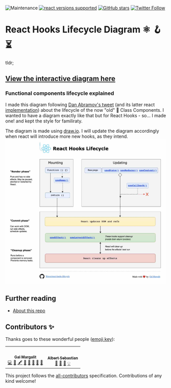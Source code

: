 ![Maintenance](https://img.shields.io/maintenance/yes/2022)
[![react versions supported](https://img.shields.io/badge/React%20versions%3A-Latest-success "React versions supported")]()
[![GitHub stars](https://img.shields.io/github/stars/Wavez/react-hooks-lifecycle)](https://github.com/Wavez/react-hooks-lifecycle/stargazers)
[![Twitter Follow](https://img.shields.io/twitter/follow/MargalitGal?label=Follow%20@MargalitGal&style=social)](https://twitter.com/MargalitGal)

# React Hooks Lifecycle Diagram ⚛️ 🪝 ⏳ #
tldr;
## [View the interactive diagram here](https://wavez.github.io/react-hooks-lifecycle/) ##
### Functional components lifecycle explained ###

I made this diagram following [Dan Abramov's tweet](https://twitter.com/dan_abramov/status/981712092611989509) (and its latter react [implementation](http://projects.wojtekmaj.pl/react-lifecycle-methods-diagram/)) about the lifecycle of the now "old" 👴 Class Components.
I wanted to have a diagram exactly like that but for React Hooks - so... I made one! and kept the style for familiraty.  

The diagram is made using [draw.io](https://draw.io).
I will update the diagram accordingly when react will introduce more new hooks, as they intend.
<a href="https://wavez.github.io/react-hooks-lifecycle">
  <img src="https://raw.githubusercontent.com/Wavez/react-hooks-lifecycle/master/screenshot.jpg" />
</a>


## Further reading
- [About this repo](https://medium.com/@galmargalit/react-function-components-hooks-lifecycle-diagram-14f76e0a5988)  


## Contributors ✨

Thanks goes to these wonderful people ([emoji key](https://allcontributors.org/docs/en/emoji-key)):

<!-- ALL-CONTRIBUTORS-LIST:START - Do not remove or modify this section -->
<!-- prettier-ignore-start -->
<!-- markdownlint-disable -->
<table>
  <tr>
    <td align="center"><a href="https://github.com/Wavez"><img src="https://avatars.githubusercontent.com/u/2171199?v=4?s=100" width="100px;" alt=""/><br /><sub><b>Gal Margalit</b></sub></a><br /><a href="https://github.com/Wavez/react-hooks-lifecycle/commits?author=Wavez" title="Code">💻</a> <a href="https://github.com/Wavez/react-hooks-lifecycle/commits?author=Wavez" title="Documentation">📖</a> <a href="#content-Wavez" title="Content">🖋</a> <a href="#maintenance-Wavez" title="Maintenance">🚧</a> <a href="#design-Wavez" title="Design">🎨</a> <a href="#blog-Wavez" title="Blogposts">📝</a> <a href="#projectManagement-Wavez" title="Project Management">📆</a> <a href="https://github.com/Wavez/react-hooks-lifecycle/pulls?q=is%3Apr+reviewed-by%3AWavez" title="Reviewed Pull Requests">👀</a></td>
    <td align="center"><a href="https://www.linkedin.com/in/albseb/"><img src="https://avatars.githubusercontent.com/u/12158859?v=4?s=100" width="100px;" alt=""/><br /><sub><b>Albert Sebastian</b></sub></a><br /><a href="#ideas-albseb511" title="Ideas, Planning, & Feedback">🤔</a> <a href="https://github.com/Wavez/react-hooks-lifecycle/issues?q=author%3Aalbseb511" title="Bug reports">🐛</a> <a href="#question-albseb511" title="Answering Questions">💬</a> <a href="#example-albseb511" title="Examples">💡</a></td>
  </tr>
</table>

<!-- markdownlint-restore -->
<!-- prettier-ignore-end -->

<!-- ALL-CONTRIBUTORS-LIST:END -->

This project follows the [all-contributors](https://github.com/all-contributors/all-contributors) specification. Contributions of any kind welcome!  

